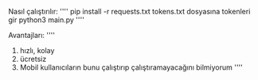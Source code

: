Nasıl çalıştırılır:
''''
pip install -r requests.txt
tokens.txt dosyasına tokenleri gir
python3 main.py
''''

Avantajları:
''''
  1. hızlı, kolay
  2. ücretsiz
  3. Mobil kullanıcıların bunu çalıştırıp çalıştıramayacağını bilmiyorum
''''